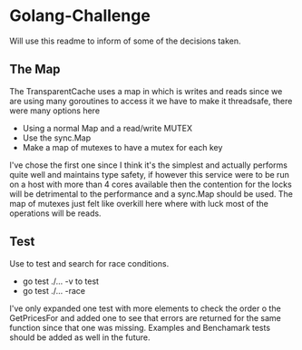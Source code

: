 # Golang-Challenge
Will use this readme to inform of some of the decisions taken.

## The Map
The TransparentCache uses a map in which is writes and reads since we are using many goroutines to access it we have to make it threadsafe, there were many options here

* Using a normal Map and a read/write MUTEX
* Use the sync.Map
* Make a map of mutexes to have a mutex for each key

I've chose the first one since I think it's the simplest and actually performs quite well and maintains type safety, if however this service were to be run on a host with more than 4 cores available then the contention for the locks will be detrimental to the performance and a sync.Map should be used. The map of mutexes just felt like overkill here where with luck most of the operations will be reads.
## Test
Use to test and search for race conditions.
* go test ./... -v  to test
* go test ./... -race 

I've only expanded one test with more elements to check the order o the GetPricesFor and added one to see that errors are returned for the same function since that one was missing. Examples and Benchamark tests should be added as well in the future.